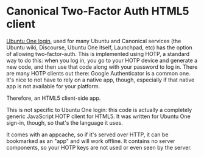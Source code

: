 Canonical Two-Factor Auth HTML5 client
=======================================

[Ubuntu One login](https://login.ubuntu.com), used for many Ubuntu and Canonical services (the Ubuntu wiki, Discourse, Ubuntu One itself, Launchpad, etc) has the option of allowing two-factor-auth. This is implemented using HOTP, a standard way to do this: when you log in, you go to your HOTP device and generate a new code, and then use that code along with your password to log in. There are many HOTP clients out there: Google Authenticator is a common one. It's nice to not have to rely on a native app, though, especially if that native app is not available for your platform.

Therefore, an HTML5 client-side app.

This is not specific to Ubuntu One login: this code is actually a completely generic JavaScript HOTP client for HTML5. It was written for Ubuntu One sign-in, though, so that's the language it uses.

It comes with an appcache, so if it's served over HTTP, it can be bookmarked as an "app" and will work offline. It contains no server components, so your HOTP keys are not used or even seen by the server.
